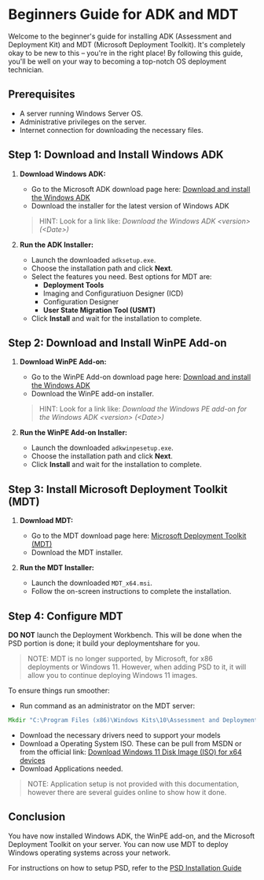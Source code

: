 
# Beginners Guide for ADK and MDT

Welcome to the beginner's guide for installing ADK (Assessment and Deployment Kit) and MDT (Microsoft Deployment Toolkit). It's completely okay to be new to this – you're in the right place! By following this guide, you'll be well on your way to becoming a top-notch OS deployment technician.

## Prerequisites

- A server running Windows Server OS.
- Administrative privileges on the server.
- Internet connection for downloading the necessary files.

## Step 1: Download and Install Windows ADK

1. **Download Windows ADK:**
   - Go to the Microsoft ADK download page here: [Download and install the Windows ADK](https://learn.microsoft.com/en-us/windows-hardware/get-started/adk-install)
   - Download the installer for the latest version of Windows ADK
   > HINT: Look for a link like: _Download the Windows ADK \<version\> (\<Date\>)_

2. **Run the ADK Installer:**
   - Launch the downloaded `adksetup.exe`.
   - Choose the installation path and click **Next**.
   - Select the features you need. Best options for MDT are:
     - **Deployment Tools**
     - Imaging and Configuratiuon Designer (ICD)
     - Configuration Designer
     - **User State Migration Tool (USMT)**
   - Click **Install** and wait for the installation to complete.

## Step 2: Download and Install WinPE Add-on

1. **Download WinPE Add-on:**
   - Go to the WinPE Add-on download page here: [Download and install the Windows ADK](https://learn.microsoft.com/en-us/windows-hardware/get-started/adk-install)
   - Download the WinPE add-on installer. 
   > HINT: Look for a link like: _Download the Windows PE add-on for the Windows ADK \<version\> (\<Date\>)_

2. **Run the WinPE Add-on Installer:**
   - Launch the downloaded `adkwinpesetup.exe`.
   - Choose the installation path and click **Next**.
   - Click **Install** and wait for the installation to complete.

## Step 3: Install Microsoft Deployment Toolkit (MDT)

1. **Download MDT:**
   - Go to the MDT download page here: [Microsoft Deployment Toolkit (MDT)](https://www.microsoft.com/en-us/download/details.aspx?id=54259)
   - Download the MDT installer.

2. **Run the MDT Installer:**
   - Launch the downloaded `MDT_x64.msi`.
   - Follow the on-screen instructions to complete the installation.

## Step 4: Configure MDT

**DO NOT** launch the Deployment Workbench. This will be done when the PSD portion is done; it build your deploymentshare for you.

>NOTE: MDT is no longer supported, by Microsoft, for x86 deployments or Windows 11. However, when adding PSD to it, it will allow you to continue deploying Windows 11 images.

To ensure things run smoother:

- Run command as an administrator on the MDT server:

```cmd
Mkdir "C:\Program Files (x86)\Windows Kits\10\Assessment and Deployment Kit\Windows Preinstallation Environment\x86\WinPE_OCs"
```
- Download the necessary drivers need to support your models
- Download a Operating System ISO. These can be pull from MSDN or from the official link: [Download Windows 11 Disk Image (ISO) for x64 devices](https://www.microsoft.com/en-us/software-download/windows11?ISO&msockid=1a583ca89d6d67bd32e8289a9c446670)
- Download Applications needed. 
>NOTE: Application setup is not provided with this documentation, however there are several guides online to show how it done. 

## Conclusion

You have now installed Windows ADK, the WinPE add-on, and the Microsoft Deployment Toolkit on your server. You can now use MDT to deploy Windows operating systems across your network.

For instructions on how to setup PSD, refer to the [PSD Installation Guide](./PowerShell%20Deployment%20-%20Installation%20Guide.md)
